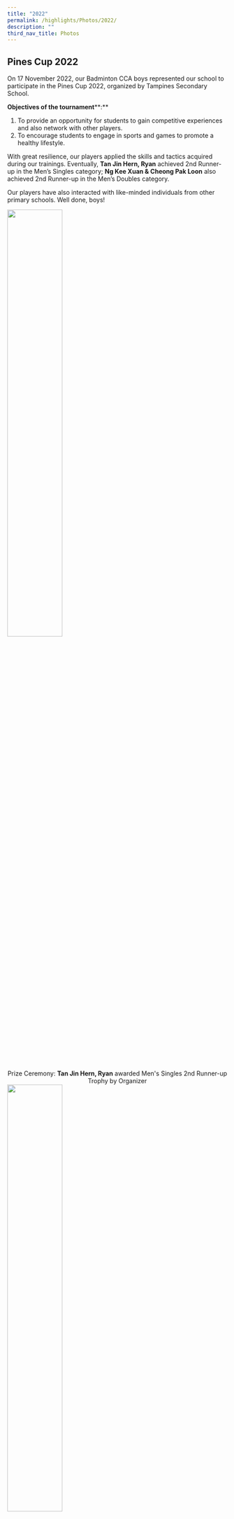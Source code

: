 ```yaml
---
title: "2022"
permalink: /highlights/Photos/2022/
description: ""
third_nav_title: Photos
---
```

Pines Cup 2022
--------------

  

On 17 November 2022, our Badminton CCA boys represented our school to participate in the Pines Cup 2022, organized by Tampines Secondary School.

**Objectives of the tournament****:**  

1.  To provide an opportunity for students to gain competitive experiences and also network with other players.
2.  To encourage students to engage in sports and games to promote a healthy lifestyle.

With great resilience, our players applied the skills and tactics acquired during our trainings. Eventually, **Tan Jin Hern, Ryan** achieved 2nd Runner-up in the Men’s Singles category; **Ng Kee Xuan & Cheong Pak Loon** also achieved 2nd Runner-up in the Men’s Doubles category.  
  
Our players have also interacted with like-minded individuals from other primary schools. Well done, boys!

<img src="/images/Pine Cup 1.jpeg" 
     style="width:50%" align="center">

<center>Prize Ceremony: <b>Tan Jin Hern, Ryan</b> awarded Men's Singles 2nd Runner-up Trophy by Organizer</center>
<img src="/images/Pine Cup 2.jpeg" 
     style="width:50%" align="center">  

<center>Prize Ceremony: <b>Ng Kee Xuan & Cheong Pak Loon</b> awarded Men's Doubles 2nd Runner-up Trophy by Organizer</center>

<img src="/images/Pine Cup 3.jpeg" 
     style="width:50%" align="center">  

<center><b>Celebratory Group Photo</b></center>

  

P6 Sports and Outdoor Adventure Camp 
-------------------------------------

  

The P6 Sports and Outdoor Adventure camp was a 2.5 day non-residential camp in school from 18 to 20 October 2022. It has provided an excellent opportunity for students to experience the outdoors and learn many important life skills, such as teamwork, independence, fair play and relationship management. One of the main aim of the camp was to prepare students for secondary school, while instilling in them leadership qualities and the 6 school core values – resilience, care, responsibility, respect, integrity and loyalty.

During the camp, students participated in many activities which enhanced their physical, mental and emotional resilience. Such activities included Archery Tag, Outdoor cooking, Hike at Wallace Trail, building a Trebuchet as their camp craft and other team building games too. They learned to work cooperatively as a team to achieve the objectives of these activities.

At the end of each activity, students were given the time of reflection where group facilitators provide feedback to groups and/or individuals. The time of reflection provides students the platform to understand their strengths and weaknesses. With this understanding, they learn to be a better team players and in hope to mould them to be leaders of the future. 

<b><u>Hiking at Wallace Trail</u></b>

Students spotted many wild animals and insects along their trek at the Wallace Trail. Students learnt more about Dairy Farm at the Wallace Education Centre, where they were also tasked to complete worksheets in their groups. 

<img src="/images/Picture1 P6 Camp.jpg" 
     style="width:30%" align="left"> 
<img src="/images/Picture2 P6 Camp.jpg" 
     style="width:55%"><br> 
 <img src="/images/Picture3 P6 Camp.jpg" 
     style="width:60%" align="left">
<img src="/images/Picture4 P6 Camp.jpg" 
     style="width:30%">

**Archery Tag**

Each student was given an opportunity to practise shooting prior to the game. They learnt the proper way of holding a bow and releasing of the arrow. Students played in teams of 5, amongst their classmates. At the end of the session, students competed in teams against their neighbouring class. 

<img src="/images/Achery Tag1.jpg" 
     style="width:60%" align="left">
<img src="/images/Achery Tag2.jpg" 
     style="width:30%"><br>
<img src="/images/Achery Tag4.jpg" 
     style="width:37%" align="left">
<img src="/images/Achery Tag3.jpg" 
     style="width:55%"><br>


 
  

  

  

  

  

  

  

  

![Achery Tag5.jpg](https://concordpri.moe.edu.sg/qql/slot/u754/Achery%20Tag5.jpg)![Achery Tag6.jpg](https://concordpri.moe.edu.sg/qql/slot/u754/Achery%20Tag6.jpg)  

  

  

  

  

  

  

  

  

  

  

  

  

**Outdoor Cooking**

Students were given mass tins and food ingredients for their outdoor cooking activities. Group facilitators aided in setting up of fire so that students could experience cooking as a team safely. Students consumed the dish which they prepared as a group after it has been fully cooked. 

  

  

![OutdoorCooking1.jpg](https://concordpri.moe.edu.sg/qql/slot/u754/OutdoorCooking1.jpg)![OutdoorCooking2.jpg](https://concordpri.moe.edu.sg/qql/slot/u754/OutdoorCooking2.jpg)  

  

  

  

  

  

  

  

  

![OutdoorCooking3.jpg](https://concordpri.moe.edu.sg/qql/slot/u754/OutdoorCooking3.jpg)![OutdoorCooking4.jpg](https://concordpri.moe.edu.sg/qql/slot/u754/OutdoorCooking4.jpg)  

  

  

  

  

  

  

![OutdoorCooking5.jpg](https://concordpri.moe.edu.sg/qql/slot/u754/OutdoorCooking5.jpg)![OutdoorCooking6.jpg](https://concordpri.moe.edu.sg/qql/slot/u754/OutdoorCooking6.jpg)  

  

  

  

  

  

  

  

  

**Break Camp**

The P6 students donned their camp t-shirts on the last day. **THE FINALE!**

![BreakCamp.jpg](https://concordpri.moe.edu.sg/qql/slot/u754/BreakCamp.jpg)

Primary 5 Outdoor Adventure Camp 2022
-------------------------------------

The Annual Primary 5 Outdoor Adventure Camp is an integral part of the school’s holistic education programme. In alignment with Covid-19 safety management measures, the school organized a non-residential day camp for our P5 cohort, from 1 to 3 June 2022.

The theme of the camp was “Kampong Days @ Concord”. Students worked together in their teams, and as a cohort, fostering important life skills, such as teamwork, independence, resilience and relationship management through outdoor adventure learning activities.

It was also a great bonding session for both the P5 teachers and their students.&nbsp;  

![](/images/p5camp1.jpeg)
<center><strong>Campers successfully built a mini ladder using knots and lashing. What an achievement!</strong></center>

![](/images/p5camp2.jpeg)

<center><strong>Campers worked together to transport a ball using strings and a cup. Pull tight! Walk slowly!</strong></center>

![](/images/p5camp3.jpeg)
<center><strong>Campers embarked on an exploration trail at Keat Hong Park, with Ms Joy Teo. Wonder what fruits and creatures they saw?</strong></center>

![](/images/p5camp4.jpeg)
<center><strong>Campers cooked bee hoon soup outdoors using an atomic cooker and a mess tin. Tasted so good, Yummy!</strong></center>

![](/images/p5camp5.jpeg)
<center><strong>Campers washed utensils after cooking using soap and water. They were having fun!</strong></center>

![](/images/p5camp6.jpeg)
<center><strong>Campers solved difficult puzzles as a team. Amazing teamwork!</strong></center>

![](/images/p5camp7.jpeg)
<center><strong>Campers examined parts of sea mango (also known as pong-pong). An interesting discovery!</strong></center>

![](/images/p5camp8.jpeg)
<center><strong>Daily Reflection about camp experiences to know more about self and others.</strong></center>

![](/images/p5camp9.jpeg)
<center><strong>Campers built the tallest tower balancing on one cup. What a stable and creative structure!</strong></center>

![](/images/p5camp10.jpeg)
<center><strong>Kampong Days@Concord. We will win the war!</strong></center>

(embed video here)


### Map Creation - Outdoor Creation


##### Modular CCA – Outdoor Education  

Objective(s) of the event / programme:
* Be resilient in designing a map that require them to perform a series of unfamiliar tasks.
* Have a heightened awareness of their own and others’ strengths and abilities.
* Be willing to take calculated risk and embrace the spirit of adventure while working with others to create synergy.
* TO HAVE FUN!!

Mode of the event / programme:
* 2 OE teachers facilitated students to create maps for a part of the school compound.
* Mostly conducted outdoors within school compound:
	* Parade Square
	* Koi Pond and Garden
	* Butterfly Garden


<iframe src="https://docs.google.com/presentation/d/e/2PACX-1vSo0yTN49EcaEs8t3t40qJIcDPgCSgfZaJMnb-5FVn5m1O12X3tRrilTS13LmfpjDwvva_hFs2BOsNS/embed?start=false&amp;loop=false&amp;delayms=3000" frameborder="0" width="960" height="569" allowfullscreen="true"></iframe>


Summary of the activities involved:
* Students were first introduced to the purpose of map reading.
* Using what students have acquired in their previous years on orienteering, students applied the use of pacing, scaling and map legend to design a map.
* Throughout the 4 weeks, students were facilitated to reflect on their performance to gain an understanding about self-awareness, social awareness and relationship management.

Levels of students involved (if any):
* Primary 6 cohort

![](/images/Map%20Creation.jpeg)

Link to the school mission / vision / motto / creed:  

•Vision: Map creation as a group harmoniously enriches the minds of students to apply knowledge&nbsp; &nbsp;and skills acquired for practical use in outdoor activities, as well as honing the determined spirit in&nbsp;them to complete an unfamiliar task.

•Motto: The application of mathematics during measurements and scaling ignites the passion of learning as students find relevance and real-world application of what they learn in school.

•Creed: Successive improvement of their maps would promote students’ confidence and belief in&nbsp; &nbsp;themselves that they were able to achieve more as a team, soaring to greater heights together.

  

### Scientist-in-School Programme 2021


We are honored to partner Dr Ashar, an A\* STAR scientist, since we implemented the above programme in November 2011. As part of our school’s Science &amp; Education Career Guidance programme, Dr Ashar shared his educational life journey as well as his career path as a Scientist with two Primary 5 classes. Besides being able to see him via zoom meetings, students got to clarify more on a Scientist’s role and work! Some even took the opportunity to ask him on Science topics beyond their syllabus! Those who were not able to ask questions within the one-hour session could actually continue to engage Dr Ashar through padlet.

![](/images/scizoom.jpeg)

<strong><center>Online ZOOM session with Dr Ashar, facilitated by our Science teacher.</center></strong>

 In addition, Dr Ashar helped review some of our existing Science outdoor trail lessons and offer his advice. He also designed and conducted an enrichment lesson on Electromagnets for 20 selected Primary 4, 5 and 6 students. This lesson covered contents beyond the Primary Science syllabus and consisted of hands-on activity using a mini resource kit.
 
 ![](/images/Photo%202.png)
 
<strong><center>Dr Ashar demonstrating how to use the given resource kit via ZOOM</center></strong>

![](/images/Photo%203.png)

<strong><center>Teaching slides that were shared by Dr Ashar.</center></strong>

Moving forward in 2022, we will continue our partnership with Dr Ashar to bring forth more exciting and enriching programme for our students!

### CNY Celebrations on 31st Jan

<iframe allowfullscreen="true" height="569" width="960" frameborder="0" src="https://docs.google.com/presentation/d/e/2PACX-1vSUveGbf9AqNHf34kBhGrLnbw75YD08EXI-XO0lcqyr-uedpLbF4D4b1n_ASvf5712vXvvAlJLFe1Mi/embed?start=false&amp;loop=false&amp;delayms=3000"></iframe>

The theme of this year’s Chinese New Year Celebration is Adaptive Resilience, Continued Prosperity. Students were introduced to the customs and traditions of Chinese New Year as well as the new norm of Chinese New Year Celebration in this period of pandemic times through the virtual skit put up by the staff and students. Concord’s school values of Responsibility and Resilience were reinforced through the various segment within the virtual celebration. Time was set aside for Form teachers and Co-form teachers to bond with their class through the class bonding activities planned by them for their students. The celebration ended on a high note with the Chinese New Year mascot, God of Fortune and 2 Tigers, making their appearances in the classrooms, sending well wishes to the Concordians, wishing them an abundance of joy, happiness and prosperity in the Year of the Tiger.&nbsp;

### Week 1 Back to School

<iframe src="https://docs.google.com/presentation/d/e/2PACX-1vQOveabjVV6ibOrU3AQQyrY3GOCyG0fQRRcW2xzPNQXOyWVc0JeCGNZdsyfthQ7876IngNf6uZM9wnm/embed?start=false&amp;loop=false&amp;delayms=3000" frameborder="0" width="960" height="569" allowfullscreen="true"></iframe>

During the 1st week of 2022, the students in Concord Primary welcomed their new P1 Concordians. The young Concordians were paired up with their P6 seniors who showed them the many places in school and helped them during their recess as part of the school’s “P1/P6&nbsp; recess buddy” programme. Meanwhile the other students experienced special, customised programmes and activities which enabled them to ease into the new year with their new teachers and classmates. They had class bonding activities, social skill lessons, leadership based activities too. This included the nomination of the various class and school student leaders plus re-visiting the important school rules. It was definitely an eventful and enriching 1st week of school for everyone.

### P1 First Day of School


<iframe allowfullscreen="true" height="569" width="960" frameborder="0" src="https://docs.google.com/presentation/d/e/2PACX-1vQWMU9Sye8XZouJyDfMAvyLuVcRynIUF4xm6Q9sY1gfc2TXd54DYjUSULQi4hFghcLxZMab6wT6V6Go/embed?start=false&amp;loop=false&amp;delayms=3000"></iframe>

Concord primary welcomed our new P1 Concordians and their parents on the 4th January 2022. The young Cocordians and their parents were treated to a special programme which introduced the students to primary school life. Introductory briefings were also conducted to the parents to highlight the important events and&nbsp;specific logistical details such as the ‘Do’s and Don’ts’ at the canteen, morning assembly and dismissal procedures, and other classroom and school related procedures. The P1 Concordians and their parents experienced their first ever recess in a primary school too. With the man food choices available, they navigated their way through their options and hard a wonderful time together. Along the way, they also met up with our school mascots, Connor and Caylee.

<center><b>Buddies bonding over food</b></center>
<span style="color:#1A39DF"><b>The completed opt-out form is to be submitted by 21/01/2023.</b></span>